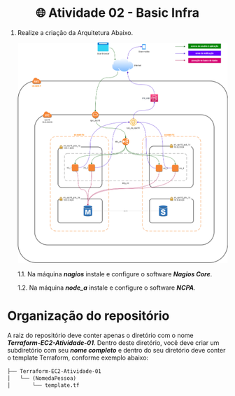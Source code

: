 <h1 align="center"> 🌐 Atividade 02 - Basic Infra </h1>

1. Realize a criação da Arquitetura Abaixo.

    ![Arquitetura](/Terraform-AWS/Atividade-Basic-Infra/images/basic-infra.drawio.png)
    
    1.1. Na máquina ***nagios*** instale e configure o software ***Nagios Core***.
    
    1.2. Na máquina ***node_a*** instale e configure o software ***NCPA***.


  
# Organização do repositório

A raiz do repositório deve conter apenas o diretório com o nome ***Terraform-EC2-Atividade-01***. Dentro deste diretório, você deve criar um subdiretório com seu ***nome completo*** e dentro do seu diretório deve conter o template Terraform, conforme exemplo abaixo:

```
├── Terraform-EC2-Atividade-01
│   └── (NomedaPessoa)
│       └── template.tf
```
